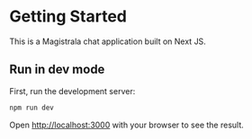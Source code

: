# Getting Started

This is a Magistrala chat application built on Next JS.

## Run in dev mode

First, run the development server:

```bash
npm run dev
```

Open [http://localhost:3000](http://localhost:3000) with your browser to see the result.
